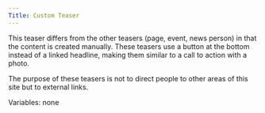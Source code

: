 ```yaml
---
Title: Custom Teaser
---
```


This teaser differs from the other teasers (page, event, news person) in that the content is created manually. These teasers use a button at the bottom instead of a linked headline, making them similar to a call to action with a photo. 

The purpose of these teasers is not to direct people to other areas of this site but to external links.

Variables: none